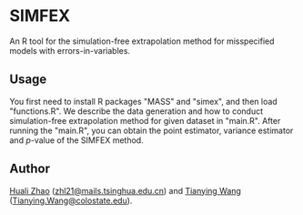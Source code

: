 # SIMFEX
An R tool for the simulation-free extrapolation method for misspecified models with errors-in-variables.
## Usage
You first need to install R packages "MASS" and "simex", and then load "functions.R". We describe the data generation and how to conduct simulation-free extrapolation method for given dataset in "main.R". After running the "main.R", you can obtain the point estimator, variance estimator and $p$-value of the SIMFEX method.
## Author
[Huali Zhao](https://github.com/Huali2022) (zhl21@mails.tsinghua.edu.cn) and [Tianying Wang](https://github.com/tianyingw) (Tianying.Wang@colostate.edu).
